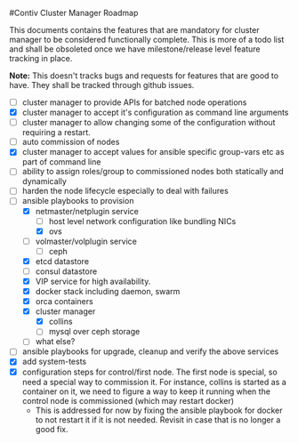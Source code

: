 #Contiv Cluster Manager Roadmap

This documents contains the features that are mandatory for cluster manager to
be considered functionally complete. This is more of a todo list and shall be
obsoleted once we have milestone/release level feature tracking in place.

**Note:** This doesn't tracks bugs and requests for features that are good to
have. They shall be tracked through github issues.

- [ ] cluster manager to provide APIs for batched node operations
- [x] cluster manager to accept it's configuration as command line arguments
- [ ] cluster manager to allow changing some of the configuration without requiring
      a restart.
- [ ] auto commission of nodes
- [x] cluster manager to accept values for ansible specific group-vars etc as part of
      command line
- [ ] ability to assign roles/group to commissioned nodes both statically and dynamically
- [ ] harden the node lifecycle especially to deal with failures
- [ ] ansible playbooks to provision 
  - [x] netmaster/netplugin service
    - [ ] host level network configuration like bundling NICs
    - [x] ovs
  - [ ] volmaster/volplugin service
    - [ ] ceph
  - [x] etcd datastore
  - [ ] consul datastore
  - [x] VIP service for high availability.
  - [x] docker stack including daemon, swarm
  - [x] orca containers
  - [x] cluster manager
    - [x] collins
    - [ ] mysql over ceph storage
  - [ ] what else?
- [ ] ansible playbooks for upgrade, cleanup and verify the above services
- [x] add system-tests
- [x] configuration steps for control/first node. The first node is special, so need a
      special way to commission it. For instance, collins is started as a container on it,
      we need to figure a way to keep it running when the control node is commissioned
     (which may restart docker)
     - This is addressed for now by fixing the ansible playbook for docker to not restart
       it if it is not needed. Revisit in case that is no longer a good fix.
